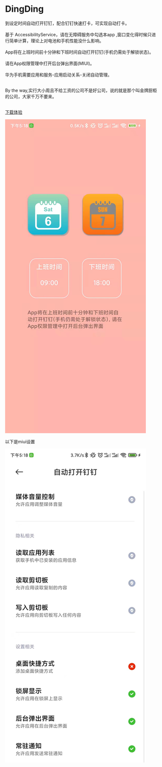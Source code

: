 # DingDing
到设定时间自动打开钉钉，配合钉钉快速打卡，可实现自动打卡。<br><br>
基于 AccessibilityService，请在无障碍服务中勾选本app ,窗口变化得时候只进行简单计算，理论上对电池和手机性能没什么影响。<br><br>
App将在上班时间前十分钟和下班时间自动打开钉钉(手机仍需处于解锁状态)。<br><br>
请在App权限管理中打开后台弹出界面(MIUI)。<br><br>
华为手机需要应用和服务-应用启动关系-关闭自动管理。<br><br>

By the way,实行大小周且不给工资的公司不是好公司，说的就是那个叫金牌厨柜的公司，大家千万不要来。<br><br>


[下载体验](https://raw.githubusercontent.com/zqq5054/DingDing/master/apk/app-debug.apk)

![image](screenshoot/b8b1fbe20b6835928607808b5b68ffe.jpg)

以下是miui设置


![image](screenshoot/24798885f85e55695fb8047a8c60c0c.jpg)



